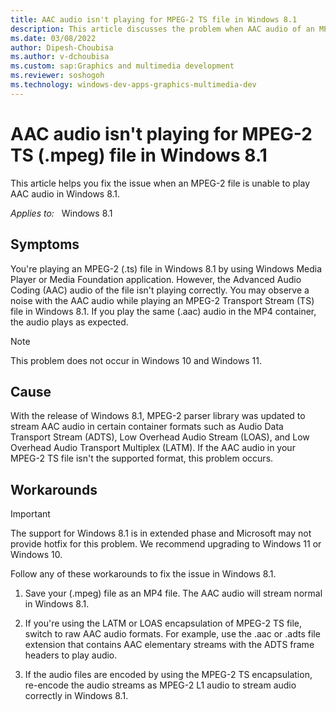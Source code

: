 ```yaml
---
title: AAC audio isn't playing for MPEG-2 TS file in Windows 8.1
description: This article discusses the problem when AAC audio of an MPEG-2 TS (.mpeg) file isn't playing in Windows 8.1.
ms.date: 03/08/2022
author: Dipesh-Choubisa
ms.author: v-dchoubisa
ms.custom: sap:Graphics and multimedia development
ms.reviewer: soshogoh
ms.technology: windows-dev-apps-graphics-multimedia-dev
---
```


# AAC audio isn't playing for MPEG-2 TS (.mpeg) file in Windows 8.1

This article helps you fix the issue when an MPEG-2 file is unable to play AAC audio in Windows 8.1.

_Applies to:_ &nbsp; Windows 8.1

## Symptoms

You're playing an MPEG-2 (.ts) file in Windows 8.1 by using Windows Media Player or Media Foundation application. However, the Advanced Audio Coding (AAC) audio of the file isn't playing correctly. You may observe a noise with the AAC audio while playing an MPEG-2 Transport Stream (TS) file in Windows 8.1.
If you play the same (.aac) audio in the MP4 container, the audio plays as expected.

> [!NOTE]
> This problem does not occur in Windows 10 and Windows 11.

## Cause

With the release of Windows 8.1, MPEG-2 parser library was updated to stream AAC audio in certain container formats such as Audio Data Transport Stream (ADTS), Low Overhead Audio Stream (LOAS), and Low Overhead Audio Transport Multiplex (LATM). If the AAC audio in your MPEG-2 TS file isn't the supported format, this problem occurs.

## Workarounds

> [!IMPORTANT]
> The support for Windows 8.1 is in extended phase and Microsoft may not provide hotfix for this problem. We recommend upgrading to Windows 11 or Windows 10.

Follow any of these workarounds to fix the issue in Windows 8.1.

1. Save your (.mpeg) file as an MP4 file. The AAC audio will stream normal in Windows 8.1.

1. If you're using the LATM or LOAS encapsulation of MPEG-2 TS file, switch to raw AAC audio formats. For example, use the .aac or .adts file extension that contains AAC elementary streams with the ADTS frame headers to play audio.

1. If the audio files are encoded by using the MPEG-2 TS encapsulation, re-encode the audio streams as MPEG-2 L1 audio to stream audio correctly in Windows 8.1.
